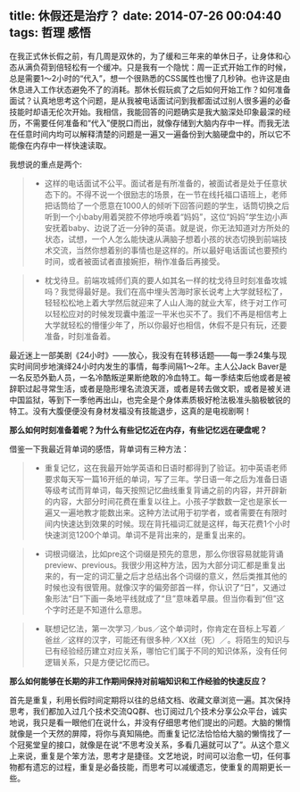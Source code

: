 title: 休假还是治疗？
date: 2014-07-26 00:04:40
tags: 哲理 感悟
---
在我正式休长假之前，有几周是双休的，为了缓和三年来的单休日子，让身体和心态从满负荷到倍轻松有一个缓冲。只是我有一个隐忧：周一正式开始工作的时候，总是需要1～2小时的“代入”，想一个很熟悉的CSS属性也慢了几秒钟。也许这是由休息进入工作状态避免不了的消耗。那休长假玩疯了之后如何开始工作？如何准备面试？认真地思考这个问题，是从我被电话面试问到我都面试过别人很多遍的必备技能时却语无伦次开始。我相信，我能回答的问题确实是我大脑深处印象最深的经历，不需要任何准备和“代入”便脱口而出，就像存储到大脑内存中一样。而我无法在任意时间内均可以解释清楚的问题是一遍又一遍备份到大脑硬盘中的，所以它不能像在内存中一样快速读取。

我想说的重点是两个:

>* 这样的电话面试不公平。面试者是有所准备的，被面试者是处于任意状态下的。不得不说一个很励志的场景，在一节在线托福口语班上，老师把话筒给了一个愿意在1000人的倾听下回答问题的学生，话筒切换之后听到一个小baby用着哭腔不停地呼唤着“妈妈”，这位“妈妈”学生边小声安抚着baby、边说了近一分钟的英语。就是说，你无法知道对方所处的状态，试想，一个人怎么能快速从满脑子想着小孩的状态切换到前端技术交流，当然你想着别的事情也是这样的。所以最好电话面试也要预约时间，或者被面试者直接婉拒，稍作准备后再接受。

>* 枕戈待旦。前端攻城师们真的要人如其名一样的枕戈待旦时刻准备攻城吗？我觉得最好是。我们在高中埋头苦海时家长说考上大学就轻松了，轻轻松松地上着大学然后就迎来了人山人海的就业大军，终于对工作可以轻松应对的时候发现囊中羞涩一平米也买不了。我们不再是相信考上大学就轻松的懵懂少年了，所以你最好也相信，休假不是只有玩，还要准备，时刻准备着。

最近迷上一部美剧《24小时》——放心，我没有在转移话题——每一季24集与现实时间同步地演绎24小时内发生的事情，每季间隔1～2年。主人公Jack Baver是一名反恐外勤人员，一名冷酷叛逆果断绝敢的冷血特工。每一季结束后他或者是被辞职过起寻常生活，或者是隐形埋名流浪天涯，或者是转去做文职，或者是被关进中国监狱，等到下一季他再出山，也完全是个身体素质极好枪法极准头脑极敏锐的特工。没有大腹便便没有身材发福没有技能退步，这真的是电视剧啊！

__那么如何时刻准备着呢？为什么有些记忆近在内存，有些记忆远在硬盘呢？__

借鉴一下我最近背单词的感悟，背单词有三种方法：

>* 重复记忆，这在我最开始学英语和日语时都得到了验证。初中英语老师要求每天写一篇16开纸的单词，写了三年。学日语一年之后为准备日语等级考试而背单词，每天按照记忆曲线重复背诵之前的内容，并开辟新的内容，大部分时间花费在重复以往上。小孩子学数数一定也是家长一遍又一遍地教才能数出来。这种方法试用于初学者，或者需要在有限时间内快速达到效果的时候。现在背托福词汇就是这样，每天花费1个小时快速浏览1200个单词。单词不是背出来的，是重复出来的。

>* 词根词缀法，比如pre这个词缀是预先的意思，那么你很容易就能背诵preview、previous。我很少用这种方法，因为大部分词汇都是重复出来的，有一定的词汇量之后才总结出各个词缀的意义，然后类推其他的时候也没有很管用。就像汉字的偏旁部首一样，你认识了“日”，又通过象形法“日”下画一条地平线就成了“旦”意味着早晨。但当你看到“但”这个字时还是不知道什么意思。

>* 联想记忆法，第一次学习／bus／这个单词时，你肯定在音标上写着／爸丝／这样的汉字，可能还有很多种／XX丝（死）／。将陌生的知识与已有经验经历建立对应关系，哪怕它们属于不同的知识体系，没有任何逻辑关系，只是方便记忆而已。

__那么如何能够在长期的非工作期间保持对前端知识和工作经验的快速反应？__

首先是重复，利用长假时间定期将以往的总结文档、收藏文章浏览一遍。其次保持思考，我们都加入过几个技术交流QQ群、也订阅过几个技术分享公众平台，诚实地说，我只是看一眼他们在说什么，并没有仔细思考他们提出的问题。大脑的懒惰就像是一个天然的屏障，将你与真知隔绝。而重复记忆法恰恰给大脑的懒惰找了一个冠冕堂皇的接口，就像是在说“不思考没关系，多看几遍就可以了”。从这个意义上来说，重复是个笨方法，思考才是捷径。文艺地说，时间可以治愈一切，任何事物都有遗忘的过程，重复是必备技能，而思考可以减缓遗忘，使重复的周期更长一些。

